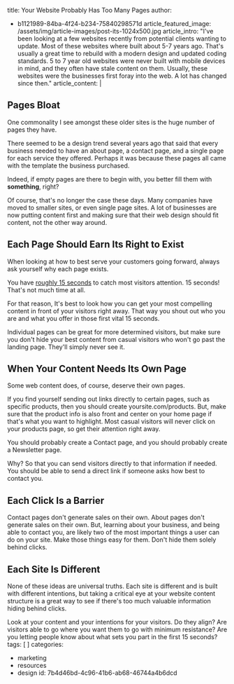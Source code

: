 title: Your Website Probably Has Too Many Pages
author:
  - b1121989-84ba-4f24-b234-75840298571d
article_featured_image: /assets/img/article-images/post-its-1024x500.jpg
article_intro: "I've been looking at a few websites recently from potential clients wanting to update. Most of these websites where built about 5-7 years ago. That's usually a great time to rebuild with a modern design and updated coding standards. 5 to 7 year old websites were never built with mobile devices in mind, and they often have stale content on them. Usually, these websites were the businesses first foray into the web. A lot has changed since then."
article_content: |
  ## Pages Bloat
  One commonality I see amongst these older sites is the huge number of pages they have.
  
  There seemed to be a design trend several years ago that said that every business needed to have an about page, a contact page, and a single page for each service they offered. Perhaps it was because these pages all came with the template the business purchased.
  
  Indeed, if empty pages are there to begin with, you better fill them with **something**, right?
  
  Of course, that's no longer the case these days. Many companies have moved to smaller sites, or even single page sites. A lot of businesses are now putting content first and making sure that their web design should fit content, not the other way around.
  
  ## Each Page Should Earn Its Right to Exist
  When looking at how to best serve your customers going forward, always ask yourself why each page exists.
  
  You have [roughly 15 seconds](http://time.com/12933/what-you-think-you-know-about-the-web-is-wrong/) to catch most visitors attention. 15 seconds! That's not much time at all.
  
  For that reason, It's best to look how you can get your most compelling content in front of your visitors right away. That way you shout out who you are and what you offer in those first vital 15 seconds.
  
  Individual pages can be great for more determined visitors, but make sure you don't hide your best content from casual visitors who won't go past the landing page. They'll simply never see it.
  
  ## When Your Content Needs Its Own Page
  Some web content does, of course, deserve their own pages.
  
  If you find yourself sending out links directly to certain pages, such as specific products, then you should create yoursite.com/products. But, make sure that the product info is also front and center on your home page if that's what you want to highlight. Most casual visitors will never click on your products page, so get their attention right away.
  
  You should probably create a Contact page, and you should probably create a Newsletter page.
  
  Why? So that you can send visitors directly to that information if needed. You should be able to send a direct link if someone asks how best to contact you.
  
  ## Each Click Is a Barrier
  Contact pages don't generate sales on their own. About pages don't generate sales on their own. But, learning about your business, and being able to contact you, are likely two of the most important things a user can do on your site. Make those things easy for them. Don't hide them solely behind clicks.
  
  ## Each Site Is Different
  None of these ideas are universal truths. Each site is different and is built with different intentions, but taking a critical eye at your website content structure is a great way to see if there's too much valuable information hiding behind clicks.
  
  Look at your content and your intentions for your visitors. Do they align? Are visitors able to go where you want them to go with minimum resistance? Are you letting people know about what sets you part in the first 15 seconds?
tags: [ ]
categories:
  - marketing
  - resources
  - design
id: 7b4d46bd-4c96-41b6-ab68-46744a4b6dcd
